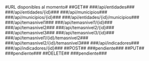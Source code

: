 
#URL disponibles al momento#
##GET##
###/api/entidades###
###/api/entidades/{id}###
###/api/municipios###
###/api/municipios/{id}###
###/api/entidades/{id}/municipios###
###/api/temasnivel1###
###/api/temasnivel1/{id}###
###/api/temasnivel2###
###/api/temasnivel2/{id}###
###/api/temasnivel3###
###/api/temasnivel3/{id}###
###/api/temasnivel1/{id}/temasnivel2###
###/api/temasnivel2/{id}/temasnivel3###
###/api/indicadores###
###/api/indicadores/{id}###
##POST##
###pendiente###
##PUT##
###pendiente###
##DELETE##
###pendiente###

